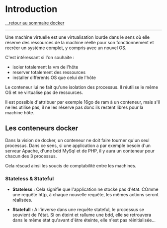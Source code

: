 # Introduction

[...retour au sommaire docker](../sommaire.md)

---

Une machine virtuelle est une virtualisation lourde dans le sens où elle réserve des ressources de la machine réelle pour son fonctionnement et recréer un système complet, y compris avec un nouvel OS.

C'est intéressant si l'on souhaite :

* isoler totalement la vm de l'hôte
* reserver totalement des ressources
* installer différents OS que celui de l'hôte

Le conteneur lui ne fait qu'une isolation des processus. Il réutilise le même OS et ne virtualise pas de ressources.

Il est possible d'attribuer par exemple 16go de ram à un conteneur, mais s'il ne les utilise pas, il ne les réserve pas donc ils restent libres pour la machine hôte.

## Les conteneurs docker

Dans la vision de docker, un conteneur ne doit faire tourner qu'un seul processus. Dans ce sens, si une application a par exemple besoin d'un serveur Apache, d'une bdd MySql et de PHP, il y aura un conteneur pour chacun des 3 processus.

Cela résoud ainsi les soucis de comptabilité entre les machines.

### Stateless & Stateful

* **Stateless :** Cela signifie que l'application ne stocke pas d'état. COmme une requête http, à chaque nouvelle requête, les mêmes actions seront réalisées.

* **Statefull :** A l'inverse dans une requête stateful, le processus se souvient de l'état. Si on éteint et rallume une bdd, elle se retrouvera dans le même état qu'avant d'être éteinte, elle n'est pas réinitialisée...
  
  